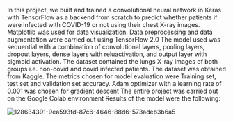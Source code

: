 In this project, we built and trained a convolutional neural network in Keras with TensorFlow as a backend from scratch to predict whether patients if were infected with COVID-19 or not using their chest X-ray images. Matplotlib was used for data visualization. Data preprocessing and data augmentation were carried out using TensorFlow 2.0 The model used was sequential with a combination of convolutional layers, pooling layers, dropout layers, dense layers with reluactivation, and output layer with sigmoid activation. The dataset contained the lungs X-ray images of both groups i.e. non-covid and covid infected patients. The dataset was obtained from Kaggle. The metrics chosen for model evaluation were Training set, test set and validation set accuracy. Adam optimizer with a learning rate of 0.001 was chosen for gradient descent The entire project was carried out on the Google Colab environment Results of the model were the following:

![128634391-9ea593fd-87c6-4646-88d6-573adeb3b6a5](https://github.com/haixinchen2022/Covid-Prediction-Project-/assets/110492192/85ff1d1d-a3b6-4dab-a214-027faf539e90)
